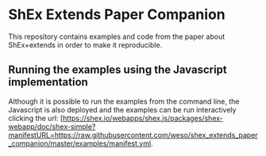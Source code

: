 # ShEx Extends Paper Companion

This repository contains examples and code from the paper about ShEx+extends in order to make it reproducible. 

## Running the examples using the Javascript implementation

Although it is possible to run the examples from the command line, the Javascript is also deployed and the examples can be run interactively clicking the url:
[https://shex.io/webapps/shex.js/packages/shex-webapp/doc/shex-simple?manifestURL=https://raw.githubusercontent.com/weso/shex_extends_paper_companion/master/examples/manifest.yml.


